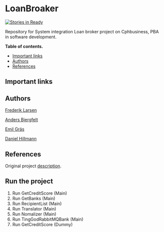 # LoanBroaker

[![Stories in Ready](https://badge.waffle.io/hilleer/LoanBroaker.png?label=ready&title=Ready)](http://waffle.io/hilleer/LoanBroaker)

Repository for System integration Loan broker project on Cphbusiness, PBA in software development.

**Table of contents.**

- [Important links](#important-links)
- [Authors](#authors)
- [References](#references)

## Important links

## Authors

[Frederik Larsen](https://github.com/lalelarsen)

[Anders Bjergfelt](https://github.com/andersbjergfelt)

[Emil Gräs](https://github.com/emilgras)

[Daniel Hillmann](https://github.com/hilleer)

## References

Original project [description](https://github.com/datsoftlyngby/soft2017fall-system-integration-teaching-material/blob/master/assignments/LoanBrokerProject.pdf).

## Run the project

1. Run GetCreditScore (Main)
2. Run GetBanks (Main)
3. Run RecipientList (Main)
4. Run Translator (Main)
5. Run Nomalizer (Main)
6. Run TingGodRabbitMQBank (Main)
7. Run GetCreditScore (Dummy)